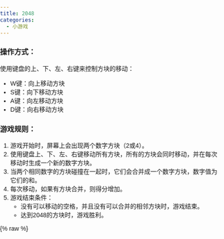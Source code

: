 ```yaml
---
title: 2048
categories:
  - 小游戏
---
```


### 操作方式：

使用键盘的上、下、左、右键来控制方块的移动：

- W键：向上移动方块
- S键：向下移动方块
- A键：向左移动方块
- D键：向右移动方块

### 游戏规则：

1. 游戏开始时，屏幕上会出现两个数字方块（2或4）。
2. 使用键盘上、下、左、右键移动所有方块，所有的方块会同时移动，并在每次移动时生成一个新的数字方块。
3. 当两个相同数字的方块碰撞在一起时，它们会合并成一个数字方块，数字值为它们的和。
4. 每次移动，如果有方块合并，则得分增加。
5. 游戏结束条件：
   - 没有可以移动的空格，并且没有可以合并的相邻方块时，游戏结束。
   - 达到2048的方块时，游戏胜利。



{% raw %}
<div style="text-align: center;">
    <div class="game-container" >
    
<html>
<head>
    <title>2048 Game</title>
    <style>
        body {
            font-family: Arial, sans-serif;
            margin: 0;
            padding: 0;
        }

        .container {
            width: 480px;
            position: relative;
        }

        .grid-container {
            display: grid;
            grid-template-columns: repeat(4, 100px);
            grid-gap: 15px;
            background-color: #bbada0;
            padding: 15px;
            border-radius: 10px;
            position: relative;
        }

        .tile {
            width: 100px;
            height: 100px;
            background: #cdc1b4;
            border-radius: 3px;
            display: flex;
            justify-content: center;
            align-items: center;
            font-size: 30px;
            font-weight: bold;
            color: #776e65;
        }

        .tile-2 {
            background: #eee4da;
        }

        .tile-4 {
            background: #ede0c8;
        }

        .tile-8 {
            background: #f2b179;
            color: #f9f6f2;
        }

        /* Additional tile styles for 16, 32, 64, etc. go here */

        .game-message {
            width: 500px;
            text-align: center;
            position: absolute;
            top: 50%;
            left: 50%;
            transform: translate(-50%, -50%);
            display: none;
        }

        .game-message p {
            font-size: 36px;
            font-weight: bold;
            color: #776e65;
        }

        .game-message .button {
            background: #8f7a66;
            color: #f9f6f2;
            border: none;
            padding: 10px 20px;
            font-size: 18px;
            cursor: pointer;
            margin-top: 20px;
        }

        .game-message a {
            color: inherit;
            text-decoration: none;
        }
    </style>
</head>
<body>
    <div class="container">
        <div class="grid-container" id="grid-container">
            <!-- Tiles will be generated here -->
        </div>
        <div class="game-message" id="game-message">
            <p>Game Over!</p>
            <button class="button" onclick="setup()">Try again</button>
        </div>
    </div>

    <script>
        // Logic for the 2048 game
        var grid, score, gameOver;

        function setup() {
            grid = [[0, 0, 0, 0],
                    [0, 0, 0, 0],
                    [0, 0, 0, 0],
                    [0, 0, 0, 0]];
            score = 0;
            gameOver = false;
            addNumber();
            addNumber();
            updateView();
            document.getElementById('game-message').style.display = 'none';
        }

        function addNumber() {
            var options = [];
            for (var i = 0; i < 4; i++) {
                for (var j = 0; j < 4; j++) {
                    if (grid[i][j] === 0) {
                        options.push({
                            x: i,
                            y: j
                        });
                    }
                }
            }
            if (options.length > 0) {
                var spot = options[Math.floor(Math.random() * options.length)];
                var randomNumber = Math.random() > 0.5 ? 2 : 4;
                grid[spot.x][spot.y] = randomNumber;
            }
        }

        function updateView() {
            var container = document.getElementById('grid-container');
            container.innerHTML = '';
            for (var i = 0; i < 4; i++) {
                for (var j = 0; j < 4; j++) {
                    var tile = document.createElement('div');
                    tile.classList.add('tile');
                    var value = grid[i][j];
                    if (value > 0) {
                        tile.textContent = value;
                        tile.classList.add('tile-' + value);
                    }
                    container.appendChild(tile);
                }
            }
        }

        function copyGrid(grid) {
            var extra = [[0, 0, 0, 0],
                         [0, 0, 0, 0],
                         [0, 0, 0, 0],
                         [0, 0, 0, 0]];
            for (var i = 0; i < 4; i++) {
                for (var j = 0; j < 4; j++) {
                    extra[i][j] = grid[i][j];
                }
            }
            return extra;
        }

        function compare(a, b) {
            for (var i = 0; i < 4; i++) {
                for (var j = 0; j < 4; j++) {
                    if (a[i][j] !== b[i][j]) {
                        return true;
                    }
                }
            }
            return false;
        }

        function slide(row) {
            var arr = row.filter(val => val);
            var missing = 4 - arr.length;
            var zeros = Array(missing).fill(0);
            arr = zeros.concat(arr);
            return arr;
        }

        function combine(row) {
            for (var i = 3; i >= 1; i--) {
                var a = row[i];
                var b = row[i - 1];
                if (a == b) {
                    row[i] = a + b;
                    score += row[i];
                    row[i - 1] = 0;
                }
            }
            return row;
        }

        function operate(row) {
            row = slide(row);
            row = combine(row);
            row = slide(row);
            return row;
        }

        function flipGrid(grid) {
            for (var i = 0; i < 4; i++) {
                grid[i].reverse();
            }
            return grid;
        }

        function rotateGrid(grid) {
            var newGrid = [[0, 0, 0, 0],
                           [0, 0, 0, 0],
                           [0, 0, 0, 0],
                           [0, 0, 0, 0]];
            for (var i = 0; i < 4; i++) {
                for (var j = 0; j < 4; j++) {
                    newGrid[i][j] = grid[j][i];
                }
            }
            return newGrid;
        }

        function isGameOver() {
            for (var i = 0; i < 4; i++) {
                for (var j = 0; j < 4; j++) {
                    if (grid[i][j] == 0) {
                        return false;
                    }
                    if (j !== 3 && grid[i][j] === grid[i][j + 1]) {
                        return false;
                    }
                    if (i !== 3 && grid[i][j] === grid[i + 1][j]) {
                        return false;
                    }
                }
            }
            return true;
        }

        function checkGameOver() {
            if (isGameOver()) {
                document.getElementById('game-message').style.display = 'block';
                gameOver = true;
            }
        }

        function keyPressed(event) {
            if (gameOver) {
                return;
            }
            var flipped = false;
            var rotated = false;
            var played = true;
            switch(event.keyCode) {
                case 'd': // Right
                    // No action needed
                    break;
                case 's': // Down
                    grid = rotateGrid(grid);
                    rotated = true;
                    break;
                case 'a': // Left
                    grid = flipGrid(grid);
                    flipped = true;
                    break;
                case 'w': // Up
                    grid = rotateGrid(grid);
                    rotated = true;
                    flipped = true;
                    break;
                default:
                    played = false;
            }

            if (played) {
                var past = copyGrid(grid);
                for (var i = 0; i < 4; i++) {
                    grid[i] = operate(grid[i]);
                }
                var changed = compare(past, grid);
                if (flipped) {
                    grid = flipGrid(grid);
                }
                if (rotated) {
                    grid = rotateGrid(grid);
                    grid = rotateGrid(grid);
                    grid = rotateGrid(grid);
                }
                if (changed) {
                    addNumber();
                }
                updateView();
                checkGameOver();
            }
        }

        document.addEventListener('keydown', keyPressed);

        // Variables to track touch start positions
        var touchStartX = null;
        var touchStartY = null;

        // Event listener for touch start
        document.addEventListener('touchstart', function(event) {
            if (event.touches.length > 1) return; // Only single touch events

            touchStartX = event.touches[0].clientX;
            touchStartY = event.touches[0].clientY;
            event.preventDefault(); // Prevent scrolling when inside DIV
        }, { passive: false });

        // Event listener for touch move
        document.addEventListener('touchmove', function(event) {
            event.preventDefault(); // Prevent scrolling when inside DIV
        }, { passive: false });

        // Event listener for touch end
        document.addEventListener('touchend', function(event) {
            if (!touchStartX || !touchStartY || gameOver) return;

            var deltaX = event.changedTouches[0].clientX - touchStartX;
            var deltaY = event.changedTouches[0].clientY - touchStartY;

            // Determine swipe direction
            if (Math.abs(deltaX) > Math.abs(deltaY)) { // Horizontal swipe
                if (deltaX > 0) {
                    moveRight();
                } else {
                    moveLeft();
                }
            } else { // Vertical swipe
                if (deltaY > 0) {
                    moveDown();
                } else {
                    moveUp();
                }
            }

            touchStartX = null;
            touchStartY = null;
        });

        // Move functions
        function moveLeft() { keyPressed({ keyCode: 37 }); }
        function moveUp() { keyPressed({ keyCode: 38 }); }
        function moveRight() { keyPressed({ keyCode: 39 }); }
        function moveDown() { keyPressed({ keyCode: 40 }); }

        setup();
    </script>
</body>
</html>

</div>
</div>
{% endraw %}

